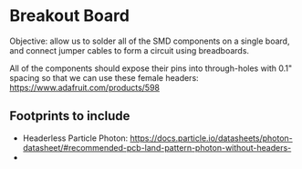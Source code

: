 Breakout Board
==============

Objective: allow us to solder all of the SMD components on a single board, and connect jumper cables to form a circuit using breadboards.

All of the components should expose their pins into through-holes with 0.1" spacing so that we can use these female headers: https://www.adafruit.com/products/598

Footprints to include
---------------------

* Headerless Particle Photon: https://docs.particle.io/datasheets/photon-datasheet/#recommended-pcb-land-pattern-photon-without-headers-
* 

